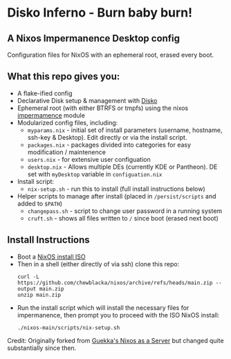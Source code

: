 # Disko Inferno - Burn baby burn! 
## A Nixos Impermanence Desktop config
Configuration files for NixOS with an ephemeral root, erased every boot.

## What this repo gives you:
- A flake-ified config
- Declarative Disk setup & management with [Disko](https://github.com/nix-community/disko)
- Ephemeral root (with either BTRFS or tmpfs) using the nixos [impermamence](https://github.com/nix-community/impermanence) module
- Modularized config files, including:
  - `myparams.nix` - initial set of install parameters (username, hostname, ssh-key & Desktop). Edit directly or via the install script.
  - `packages.nix` - packages divided into categories for easy modification / maintenence
  - `users.nix` - for extensive user configuation
  - `desktop.nix` - Allows multiple DEs (currently KDE or Pantheon). DE set with `myDesktop` variable in `configuation.nix`
- Install script:
  - `nix-setup.sh` - run this to install (full install instructions below)
- Helper scripts to manage after install (placed in `/persist/scripts` and added to `$PATH`) 
  - `changepass.sh` - script to change user password in a running system
  - `cruft.sh` - shows all files written to `/` since boot (erased next boot)

## Install Instructions
- Boot a [NixOS install ISO](https://github.com/chewblacka/nixos-iso/)
- Then in a shell (either directly of via ssh) clone this repo:
  ```
  curl -L https://github.com/chewblacka/nixos/archive/refs/heads/main.zip --output main.zip
  unzip main.zip
  ```
- Run the install script which will install the necessary files for impermanence, then prompt you to proceed with the ISO NixOS install:
  ```
  ./nixos-main/scripts/nix-setup.sh
  ```

Credit: Originally forked from [Guekka's Nixos as a Server](https://guekka.github.io)
but changed quite substantially since then.


